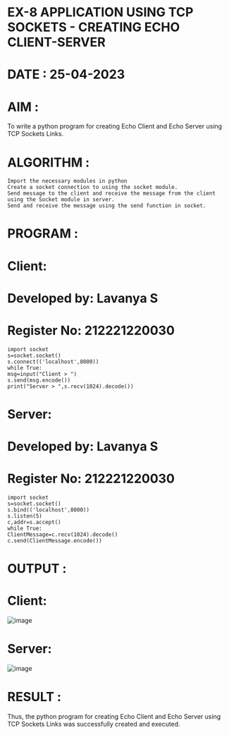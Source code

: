 # EX-8 APPLICATION USING TCP SOCKETS - CREATING ECHO CLIENT-SERVER

# DATE : 25-04-2023
# AIM :

To write a python program for creating Echo Client and Echo Server using TCP Sockets Links.
# ALGORITHM :

    Import the necessary modules in python
    Create a socket connection to using the socket module.
    Send message to the client and receive the message from the client using the Socket module in server.
    Send and receive the message using the send function in socket.

# PROGRAM :
# Client:

# Developed by: Lavanya S
# Register No: 212221220030
```
import socket
s=socket.socket()
s.connect(('localhost',8000))
while True:
msg=input("Client > ")
s.send(msg.encode())
print("Server > ",s.recv(1024).decode())
```
# Server:

# Developed by: Lavanya S
# Register No: 212221220030
```
import socket
s=socket.socket()
s.bind(('localhost',8000))
s.listen(5)
c,addr=s.accept()
while True:
ClientMessage=c.recv(1024).decode()
c.send(ClientMessage.encode())
```
# OUTPUT :
# Client:

![image](https://github.com/LavanyaSIT/EX-8/assets/130207418/1d32deb6-9c8d-4be1-8493-d6a72466abc7)

# Server:
![image](https://github.com/LavanyaSIT/EX-8/assets/130207418/e2e6fbca-49ae-4cd4-a364-be4e776e156c)

# RESULT :

Thus, the python program for creating Echo Client and Echo Server using TCP Sockets Links was successfully created and executed.

